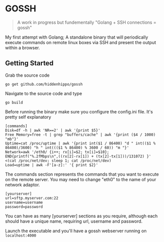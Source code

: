# GOSSH
> A work in progress but fundementally "Golang + SSH connections = gossh"

My first attempt with Golang; A standalone binary that will periodically execute commands on remote linux boxes via SSH and present the output within a browser.

## Getting Started
Grab the source code
~~~
go get github.com/hiddenhippo/gossh
~~~
Navigate to the source code and type
~~~
go build
~~~
Before running the binary make sure you configure the config.ini file.  It's pretty self explanatory
~~~
[commands]
Disk=df -h | awk 'NR==2' | awk '{print $5}'
Free Memory=free -t | grep "buffers/cache" | awk '{print ($4 / 1000) "mb"}'
Uptime=cat /proc/uptime | awk '{print int($1 / 86400) "d " int(($1 % 86400)/3600) "h " int((($1 % 86400) % 3600 / 60)) "m "}'
Network=awk '/eth0/ {i++; rx[i]=$2; tx[i]=$10}; END{printf("%.2fMbps\n",((rx[2]-rx[1]) + (tx[2]-tx[1]))/131072) }'  <(cat /proc/net/dev; sleep 1; cat /proc/net/dev)
Load=uptime | awk -F'[a-z]:' '{ print $2}'
~~~

The commands section represents the commands that you want to execute on the remote server.  You may need to change "eth0" to the name of your network adaptor.
~~~
[yourserver]
url=sftp.myserver.com:22
username=username
password=password
~~~
You can have as many [yourserver] sections as you require, although each should have a unique name, requiring url, username and password.

Launch the executable and you'll have a gossh webserver running on `localhost:4000`
